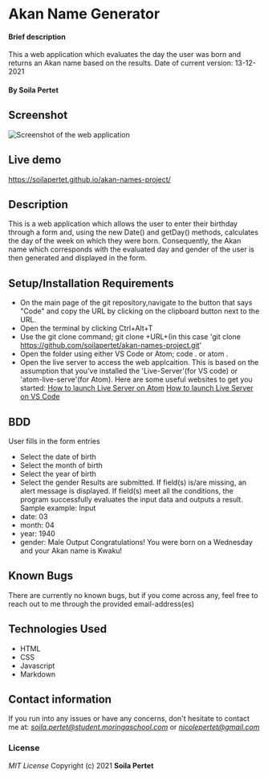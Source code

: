 # Akan Name Generator
#### Brief description
This a web application which evaluates the day the user was born and returns an Akan name
based on the results. Date of current version: 13-12-2021
#### By **Soila Pertet**
## Screenshot
<img src="../images/screenshot.png" alt="Screenshot of the web application">

## Live demo
https://soilapertet.github.io/akan-names-project/
## Description
This is a web application which allows the user to enter their birthday through a form and, using the 
new Date() and getDay() methods, calculates the day of the week on which they were born. 
Consequently, the Akan name which corresponds with the evaluated day and gender of the user is then generated
and displayed in the form.
## Setup/Installation Requirements
* On the main page of the git repository,navigate to the button that says "Code" and copy the URL by clicking on the 
  clipboard button next to the URL.
* Open the terminal by clicking Ctrl+Alt+T
* Use the git clone command; git clone +URL+(in this case 'git clone https://github.com/soilapertet/akan-names-project.git'
* Open the folder using either VS Code or Atom; code . or atom .
* Open the live server to access the web applcaition. This is based on the assumption that you've installed 
  the 'Live-Server'(for VS code) or 'atom-live-serve'(for Atom). Here are some useful websites to get you started:
  <a href="https://stackoverflow.com/questions/50210151/how-to-launch-atom-live-server-step-by-step">How to launch Live Server on Atom</a>
  <a href="https://www.freecodecamp.org/news/vscode-live-server-auto-refresh-browser/">How to launch Live Server on VS Code</a>
## BDD
User fills in the form entries
* Select the date of birth
* Select the month of birth
* Select the year of birth
* Select the gender
Results are submitted.
If field(s) is/are missing, an alert message is displayed.
If field(s) meet all the conditions, the program successfully evaluates the input data and outputs a result.
Sample example:
Input
* date: 03
* month: 04
* year: 1940
* gender: Male
Output
Congratulations! You were born on a Wednesday and your Akan name is Kwaku!
## Known Bugs
There are currently no known bugs, but if you come across any, feel free to reach out to me through the provided email-address(es)
## Technologies Used
* HTML
* CSS
* Javascript
* Markdown
## Contact information
If you run into any issues or have any concerns, don't hesitate to contact me at:
<em>soila.pertet@student.moringaschool.com</em> or <em>nicolepertet@gmail.com</em>
### License
*MIT License*
Copyright (c) 2021 **Soila Pertet**
